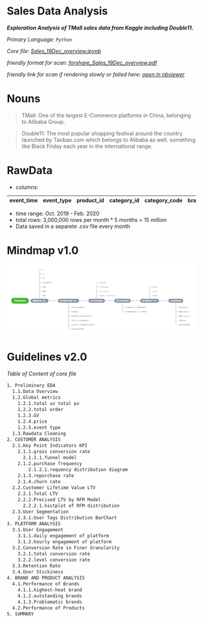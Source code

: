 # Sales Data Analysis
**_Exploration Analysis of TMall sales data from Kaggle including Double11._**

_Primary Language: `Python`_

_Core file: [Sales_19Dec_overview.ipynb](Sales_19Dec_overview.ipynb)_

_friendly format for scan: [forshare_Sales_19Dec_overview.pdf](forvisit/forshare_Sales_19Dec_overview.pdf)_

_friendly link for scan if rendering slowly or failed here: [open in nbviewer](https://nbviewer.org/github/DingBangBang/Portfolio/blob/main/Portfolio1_sales_EDA/Sales_19Dec_overview.ipynb)_
# Nouns
> TMall: One of the largest E-Commerce platforms in China, belonging to Alibaba Group.

> Double11: The most popular shopping festival around the country launched by Taobao.com which belongs to Alibaba as well. something like Black Friday each year in the international range.

# RawData
- columns:

|  event_time | event_type | product_id | category_id | category_code | brand | price | user_id | user_session |
| --- | --- | --- | --- | --- | --- | --- | --- | --- |
- time range: Oct. 2019 - Feb. 2020
- total rows: 3,000,000 rows per month * 5 months = 15 million
- Data saved in a separete .csv file every month

# Mindmap v1.0
![mindmap](mindmap_beta.png)

# Guidelines v2.0
_Table of Content of core file_
```
1. Preliminary EDA
  1.1.Data Overview
  1.2.Global metrics
    1.2.1.total uv total pv
    1.2.2.total order
    1.2.3.GV
    1.2.4.price
    1.2.5.event type
  1.3.Rawdata Cleaning
2. CUSTOMER ANALYSIS
  2.1.Key Point Indicators KPI
    2.1.1.gross conversion rate
      2.1.1.1.funnel model
    2.1.2.purchase frequency
        2.1.2.1.requency distribution diagram
    2.1.3.repurchase rate
    2.1.4.churn cate
  2.2.Customer Lifetime Value LTV
    2.2.1.Total LTV
    2.2.2.Precised LTV by RFM Model
      2.2.2.1.histplot of RFM distribution
  2.3.User Segmentation
    2.3.1.User Tags Distribution BarChart
3. PLATFORM ANALYSIS
  3.1.User Engagement
    3.1.1.daily engagement of platform
    3.1.2.hourly engagement of platform
  3.2.Conversion Rate in Finer Granularity
    3.2.1.total conversion rate
    3.2.2.level conversion rate
  3.3.Retention Rate
  3.4.User Stickiness
4. BRAND AND PRODUCT ANALYSIS
  4.1.Performance of Brands
    4.1.1.highest-heat brand
    4.1.2.outstanding brands
    4.1.3.Problematic brands
  4.2.Performance of Products
5. SUMMARY
```
